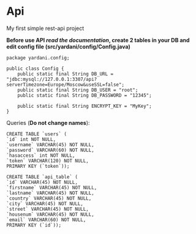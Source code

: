 # Api
My first simple rest-api project

**Before use API _read the documentation_, create 2 tables in your DB and edit config file (src/yardani/config/Config.java)**

```
package yardani.config;

public class Config {
    public static final String DB_URL = "jdbc:mysql://127.0.0.1:3307/api?serverTimezone=Europe/Moscow&useSSL=false";
    public static final String DB_USER = "root";
    public static final String DB_PASSWORD = "12345";

    public static final String ENCRYPT_KEY = "MyKey";
}
```

Queries (**Do not change names**):
```
CREATE TABLE `users` (
`id` int NOT NULL,
`username` VARCHAR(45) NOT NULL,
`password` VARCHAR(60) NOT NULL,
`hasaccess` int NOT NULL,
`token` VARCHAR(120) NOT NULL,
PRIMARY KEY (`token`));
```
```
CREATE TABLE `api_table` (
`id` VARCHAR(45) NOT NULL,
`firstname` VARCHAR(45) NOT NULL,
`lastname` VARCHAR(45) NOT NULL,
`country` VARCHAR(45) NOT NULL,
`city` VARCHAR(45) NOT NULL,
`street` VARCHAR(45) NOT NULL,
`housenum` VARCHAR(45) NOT NULL,
`email` VARCHAR(60) NOT NULL,
PRIMARY KEY (`id`));
```